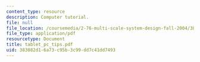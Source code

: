 ```yaml
---
content_type: resource
description: Computer tutorial.
file: null
file_location: /coursemedia/2-76-multi-scale-system-design-fall-2004/383082d16a73c95b3c99dd7c41dd7493_tablet_pc_tips.pdf
file_type: application/pdf
resourcetype: Document
title: tablet_pc_tips.pdf
uid: 383082d1-6a73-c95b-3c99-dd7c41dd7493
---
```

